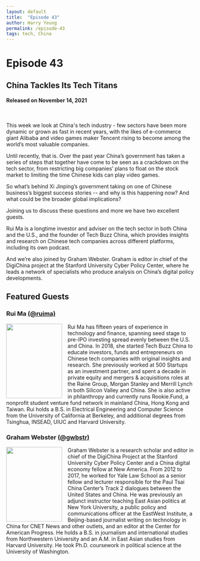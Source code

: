 ```yaml
---
layout: default
title:  "Episode 43"
author: Harry Yeung
permalink: /episode-43
tags: tech, China
---
```


<head>
  <meta name="twitter:card" content="summary" />
  <meta name="twitter:site" content="@AsiaMattersPod" />
  <meta name="twitter:title" content="Episode 43 | China Tackles Its Tech Titans" />
  <meta name="twitter:description" content="This week we look at China's tech industry - few sectors have been more dynamic or grown as fast in recent years, with the likes of e-commerce giant Alibaba and video games maker Tencent rising to become among the world’s most valuable companies. Until recently, that is. Over the past year China’s government has taken a series of steps that together have come to be seen as a crackdown on the tech sector, from restricting big companies’ plans to float on the stock market to limiting the time Chinese kids can play video games. " />
  <meta name="twitter:image" content="https://user-images.githubusercontent.com/67763587/97117453-1b73b880-16c1-11eb-8dfb-30e8781bf66c.png" />

  <title>Episode 43 | China Tackles Its Tech Titans</title>

  <meta name="description"
  content="This week we look at China's tech industry - few sectors have been more dynamic or grown as fast in recent years, with the likes of e-commerce giant Alibaba and video games maker Tencent rising to become among the world’s most valuable companies. Until recently, that is. Over the past year China’s government has taken a series of steps that together have come to be seen as a crackdown on the tech sector, from restricting big companies’ plans to float on the stock market to limiting the time Chinese kids can play video games. ">
</head>

# Episode 43
## China Tackles Its Tech Titans
#### Released on November 14, 2021

<div id="buzzsprout-player-9539004"></div><script src="https://www.buzzsprout.com/699187/9539004-china-tackles-its-tech-titans.js?container_id=buzzsprout-player-9539004&player=small" type="text/javascript" charset="utf-8"></script>
<br>

This week we look at China's tech industry - few sectors have been more dynamic or grown as fast in recent years, with the likes of e-commerce giant Alibaba and video games maker Tencent rising to become among the world’s most valuable companies.

Until recently, that is. Over the past year China’s government has taken a series of steps that together have come to be seen as a crackdown on the tech sector, from restricting big companies’ plans to float on the stock market to limiting the time Chinese kids can play video games.

So what’s behind Xi Jinping’s government taking on one of Chinese business’s biggest success stories -- and why is this happening now? And what could be the broader global implications?

Joining us to discuss these questions and more we have two excellent guests.

Rui Ma is a longtime investor and adviser on the tech sector in both China and the U.S., and the founder of Tech Buzz China, which provides insights and research on Chinese tech companies across different platforms, including its own podcast.

And we’re also joined by Graham Webster. Graham is editor in chief of the DigiChina project at the Stanford University Cyber Policy Center, where he leads a network of specialists who produce analysis on China’s digital policy developments.

## Featured Guests

### Rui Ma [(@ruima)](https://twitter.com/ruima)

<img src="https://user-images.githubusercontent.com/67763587/141820283-6d20a1f5-a6af-4573-875e-7d1e2bfb3082.png"
  style="width:150px;height:200px;margin-right:15px;"
  align="left" />
  <p>Rui Ma has fifteen years of experience in technology and finance, spanning seed stage to pre-IPO investing spread evenly between the U.S. and China. In 2018, she started Tech Buzz China to educate investors, funds and entrepreneurs on Chinese tech companies with original insights and research. She previously worked at 500 Startups as an investment partner, and spent a decade in private equity and mergers & acquisitions roles at the Raine Group, Morgan Stanley and Merrill Lynch in both Silicon Valley and China. She is also active in philanthropy and currently runs Rookie.Fund, a nonprofit student venture fund network in mainland China, Hong Kong and Taiwan. Rui holds a B.S. in Electrical Engineering and Computer Science from the University of California at Berkeley, and additional degrees from Tsinghua, INSEAD, UIUC and Harvard University.</p>

### Graham Webster [(@gwbstr)](https://twitter.com/gwbstr)

<img src="https://user-images.githubusercontent.com/67763587/141820493-6706f661-dca1-4aa5-a0fa-58774d568d6e.png"
  style="width:150px;height:200px;margin-right:15px;"
  align="left" />
  <p>Graham Webster is a research scholar and editor in chief of the DigiChina Project at the Stanford University Cyber Policy Center and a China digital economy fellow at New America. From 2012 to 2017, he worked for Yale Law School as a senior fellow and lecturer responsible for the Paul Tsai China Center’s Track 2 dialogues between the United States and China. He was previously an adjunct instructor teaching East Asian politics at New York University, a public policy and communications officer at the EastWest Institute, a Beijing-based journalist writing on technology in China for CNET News and other outlets, and an editor at the Center for American Progress. He holds a B.S. in journalism and international studies from Northwestern University and an A.M. in East Asian studies from Harvard University. He took Ph.D. coursework in political science at the University of Washington.</p>
